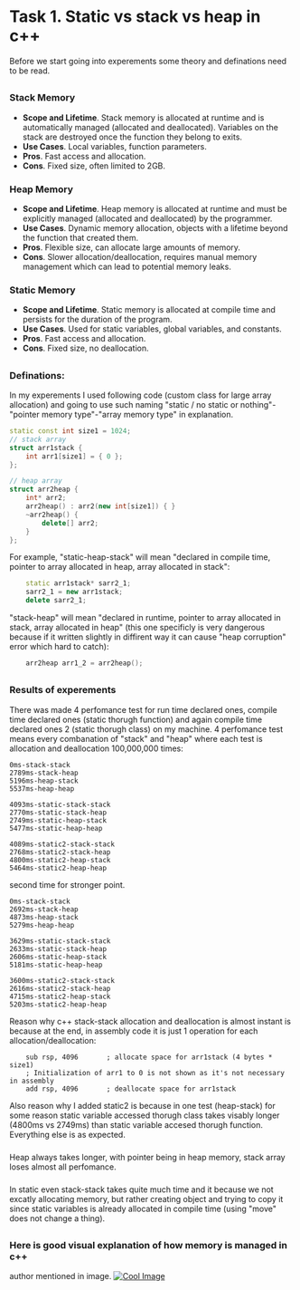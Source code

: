 
##
# Task 1. Static vs stack vs heap in c++
Before we start going into experements some theory and definations need to be read.
##
### Stack Memory
- **Scope and Lifetime**. Stack memory is allocated at runtime and is automatically managed (allocated and deallocated). Variables on the stack are destroyed once the function they belong to exits.
- **Use Cases**. Local variables, function parameters.
- **Pros**. Fast access and allocation.
- **Cons**. Fixed size, often limited to 2GB.

### Heap Memory
- **Scope and Lifetime**. Heap memory is allocated at runtime and must be explicitly managed (allocated and deallocated) by the programmer.
- **Use Cases**. Dynamic memory allocation, objects with a lifetime beyond the function that created them.
- **Pros**. Flexible size, can allocate large amounts of memory.
- **Cons**. Slower allocation/deallocation, requires manual memory management which can lead to potential memory leaks.

### Static Memory
- **Scope and Lifetime**. Static memory is allocated at compile time and persists for the duration of the program.
- **Use Cases**. Used for static variables, global variables, and constants.
- **Pros**. Fast access and allocation.
- **Cons**. Fixed size, no deallocation.

##
### Definations:
In my experements I used following code (custom class for large array allocation) and going to use such naming "static / no static or nothing"-"pointer memory type"-"array memory type" in explanation.
```cpp
static const int size1 = 1024;
// stack array
struct arr1stack {
	int arr1[size1] = { 0 };
};

// heap array
struct arr2heap {
	int* arr2;
	arr2heap() : arr2(new int[size1]) { }
	~arr2heap() { 
		delete[] arr2;
	}
};
```

For example, "static-heap-stack" will mean "declared in compile time, pointer to array allocated in heap, array allocated in stack":
```cpp
	static arr1stack* sarr2_1;
	sarr2_1 = new arr1stack;
	delete sarr2_1;
```

"stack-heap" will mean "declared in runtime, pointer to array allocated in stack, array allocated in heap" (this one specificly is very dangerous because if it written slightly in diffirent way it can cause "heap corruption" error which hard to catch):
```cpp
	arr2heap arr1_2 = arr2heap();
```

##
### Results of experements
There was made 4 perfomance test for run time declared ones, compile time declared ones (static thorugh function) and again compile time declared ones 2 (static thorugh class) on my machine. 4 perfomance test means every combanation of "stack" and "heap" where each test is allocation and deallocation 100,000,000 times:
```plaintext
0ms-stack-stack
2789ms-stack-heap
5196ms-heap-stack
5537ms-heap-heap

4093ms-static-stack-stack
2770ms-static-stack-heap
2749ms-static-heap-stack
5477ms-static-heap-heap

4089ms-static2-stack-stack
2768ms-static2-stack-heap
4800ms-static2-heap-stack
5464ms-static2-heap-heap
```

second time for stronger point.
```plaintext
0ms-stack-stack
2692ms-stack-heap
4873ms-heap-stack
5279ms-heap-heap

3629ms-static-stack-stack
2633ms-static-stack-heap
2606ms-static-heap-stack
5181ms-static-heap-heap

3600ms-static2-stack-stack
2616ms-static2-stack-heap
4715ms-static2-heap-stack
5203ms-static2-heap-heap
```

Reason why c++ stack-stack allocation and deallocation is almost instant is because at the end, in assembly code it is just 1 operation for each allocation/deallocation:
```arm
    sub rsp, 4096       ; allocate space for arr1stack (4 bytes * size1)
    ; Initialization of arr1 to 0 is not shown as it's not necessary in assembly
    add rsp, 4096       ; deallocate space for arr1stack
```
Also reason why I added static2 is because in one test (heap-stack) for some reason static variable accessed thorugh class takes visably longer (4800ms vs 2749ms) than static variable accesed thorugh function. Everything else is as expected. 
###
Heap always takes longer, with pointer being in heap memory, stack array loses almost all perfomance. 
###
In static even stack-stack takes quite much time and it because we not excatly allocating memory, but rather creating object and trying to copy it since static variables is already allocated in compile time (using "move" does not change a thing).

##
### Here is good visual explanation of how memory is managed in c++
author mentioned in image.
[![Cool Image](https://bayanbox.ir/view/581244719208138556/virtual-memory.jpg)](https://bayanbox.ir/view/581244719208138556/virtual-memory.jpg)


